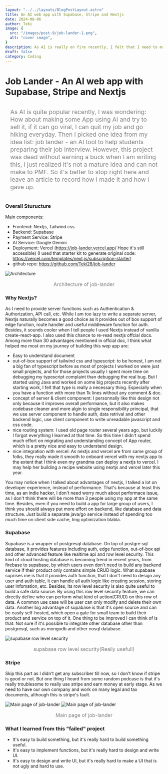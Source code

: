 ```yaml
---
layout: "../../layouts/BlogPostLayout.astro"
title: An AI web app with Supabase, Stripe and Nextjs
date: 2024-08-06
author: Teki
image: {
  src: "/images/post-9/job-lander-1.png",
  alt: "cover image",
}
description: As AI is really on fire recently, I felt that I need to make something. That's why this web app was created.
draft: false
category: Coding
---
```


# Job Lander - An AI web app with Supabase, Stripe and Nextjs

<p style="color: gray; font-size: 1.2rem; padding: 1rem">
  As AI is quite popular recently, I was wondering: How about making some App using AI and try to sell it, if it can go viral, I can quit my job and go hiking everyday. Then I picked one idea from my idea list: job lander - an AI tool to help students preparing their job interview. However, this project was dead without earning a buck when I am writing this, I just realized it's not a mature idea and can not make to PMF. So it's better to stop right here and leave an article to record how I made it and how I gave up.
</p>

### Overall Sturucture

Main components:

- Frontend: Nextjs, Tailwind css
- Backend: Supabase
- Payment Service: Stripe
- AI Service: Google Gemini
- Deployment: Vercel (<https://job-lander.vercel.app/> Hope it's still accessible)
(I used that starter kit to generate original code: <https://vercel.com/templates/next.js/subscription-starter>)
- github repo: <https://github.com/Teki28/job-lander>

![Architecture](/images/post-9/job-lander-design.png "Architecture")
<p style="color: gray; font-size: 1rem; text-align: center;">Architecture of job-lander</p>

### Why Nextjs?

As I need to provide server functions such as Authentication & Authorization, API call, etc. While I am too lazy to write a separate server, Nextjs naturally becomes a good choice as it provides out of box support of edge function, route handler and useful middleware function for auth.
Besides, it sounds cooler when I tell people I used Nextjs instead of vanilla create-react-app.
I also used this chance to re-read nextjs offcial docs. Among more than 30 advantages mentioned in offcial doc, I think what helped me most on my journey of building this wep app are:

- Easy to understand document
- out-of-box support of tailwind css and typescript: to be honest, I am not a big fan of typescript before as most of projects I worked on were just small projects, and for those projects usually I spent more time on debugging my typescript complaint than debugging the real bug. But I started using Java and worked on some big projects recently after starting work, I felt that type is really a necessary thing. Especially when you have a function with more than 1k lines without any comment & doc.
- concept of server & client component: I personnally like this design not only because it improves overall performance, but it also makes codebase cleaner and more algin to single responsibility principal, that we use server component to handle auth, data retrival and other backend logic, use client component to write unreadable javascript and css code.
- nice routing system: I used old page router several years ago, but luckily I forgot everything I learned at that time. So this time I didn't spend much effort on migrating and understanding concept of App router, which is a pretty nice and easy to understand design.
- nice integration with vercel: As nextjs and vercel are from same group of folks, they really made it smooth to onboard vercel with my nextjs app to the extent that I think even my grandma can deploy a nextjs to vercel. I may help her building a recipe website using nextjs and vercel later this year.

 You may notice when I talked about advantages of nextjs, I talked a lot on developer experience, instead of performance. That's because at least this time, as an indie hacker, I don't need worry much about performace issue, as I don't think there will be more than 3 people using my app at the same time. Besides, even if you need to build a app for large group of users, I think you should always put more effort on backend, like database and data structure. Just build a separate java/go service instead of spending too much time on client side cache, Img optimization blabla.

### Supabase

Supabase is a wrapper of postgresql database. On top of postgre sql database, it provides features including auth, edge function, out-of-box api and other advanced feature like realtime api and row level security. This kind of cloud hosting database is becoming trend in recent years, from firebase to supabase, by which users even don't need to build any backend service if their product only contains simple CRUD logic. What supabase suprises me is that it provides auth function, that I don't need to design any user and auth table, it can handle all auth logic like creating session, storing user infomation, etc. Besides, its row level security is also quite useful to build a safe data source. By using this row level security feature, we can directly define who can perform what kind of action(CRUD) on this row of data. A common use case will be user can only modify and delete their own data. Another big advantage of supabase is that it's open source and can be easily self-hosted, which open a gate for small team to build their product and service on top of it.
One thing to be improved I can think of is that: Not sure if it's possible to integrate other database other than postgresql, such as mongodb and other nosql database.

![supabase row level security](/images/post-9/supabase.png "supabase row level security")
<p style="color: gray; font-size: 1rem; text-align: center;">supabase row level security(Really useful!)</p>

### Stripe

Skip this part as I didn't get any subscriber till now, so I don't know if stripe is good or not. But one thing I heard from some random podcase is that it's really troublesome to really use stripe and earn money at early stage. As we need to have our own company and work on many legal and tax documents, although this is stripe's fault.

![Main page of job-lander](/images/post-9/job-lander-1.png "Main page of job-lander")
![Main page of job-lander](/images/post-9/job-lander-2.png "Main page of job-lander")
<p style="color: gray; font-size: 1rem; text-align: center;">Main page of job-lander</p>

### What I learned from this "failed" project

- It's easy to build something, but it's really hard to build something useful.
- It's easy to implement functions, but it's really hard to design and write UI.
- It's easy to design and write UI, but it's really hard to make a UI that is not ugly and hard to use.
